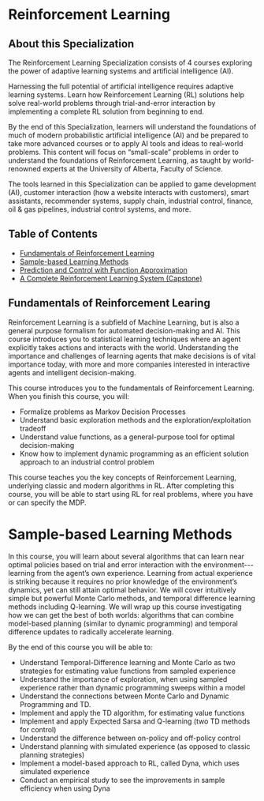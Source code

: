 # Reinforcement Learning

## About this Specialization
The Reinforcement Learning Specialization consists of 4 courses exploring the power of adaptive learning systems and artificial intelligence (AI).

Harnessing the full potential of artificial intelligence requires adaptive learning systems. Learn how Reinforcement Learning (RL) solutions help solve real-world problems through trial-and-error interaction by implementing a complete RL solution from beginning to end.

By the end of this Specialization, learners will understand the foundations of much of modern probabilistic artificial intelligence (AI) and be prepared to take more advanced courses or to apply AI tools and ideas to real-world problems. This content will focus on “small-scale” problems in order to understand the foundations of Reinforcement Learning, as taught by world-renowned experts at the University of Alberta, Faculty of Science.

The tools learned in this Specialization can be applied to game development (AI), customer interaction (how a website interacts with customers), smart assistants, recommender systems, supply chain, industrial control, finance, oil & gas pipelines, industrial control systems, and more.

## Table of Contents
* [Fundamentals of Reinforcement Learning](#course1)
* [Sample-based Learning Methods](#course2)
* [Prediction and Control with Function Approximation](#course3)
* [A Complete Reinforcement Learning System (Capstone)](#course4)
## Fundamentals of Reinforcement Learing
Reinforcement Learning is a subfield of Machine Learning, but is also a general purpose formalism for automated decision-making and AI. This course introduces you to statistical learning techniques where an agent explicitly takes actions and interacts with the world. Understanding the importance and challenges of learning agents that make decisions is of vital importance today, with more and more companies interested in interactive agents and intelligent decision-making. 

This course introduces you to the fundamentals of Reinforcement Learning. When you finish this course, you will:
- Formalize problems as Markov Decision Processes 
- Understand basic exploration methods and the exploration/exploitation tradeoff
- Understand value functions, as a general-purpose tool for optimal decision-making
- Know how to implement dynamic programming as an efficient solution approach to an industrial control problem

This course teaches you the key concepts of Reinforcement Learning, underlying classic and modern algorithms in RL. After completing this course, you will be able to start using RL for real problems, where you have or can specify the MDP. 
# Sample-based Learning Methods
In this course, you will learn about several algorithms that can learn near optimal policies based on trial and error interaction with the environment---learning from the agent’s own experience. Learning from actual experience is striking because it requires no prior knowledge of the environment’s dynamics, yet can still attain optimal behavior. We will cover intuitively simple but powerful Monte Carlo methods, and temporal difference learning methods including Q-learning. We will wrap up this course investigating how we can get the best of both worlds: algorithms that can combine model-based planning (similar to dynamic programming) and temporal difference updates to radically accelerate learning.

By the end of this course you will be able to:
 
- Understand Temporal-Difference learning and Monte Carlo as two strategies for estimating value functions from sampled experience
- Understand the importance of exploration, when using sampled experience rather than dynamic programming sweeps within a model
- Understand the connections between Monte Carlo and Dynamic Programming and TD. 
- Implement and apply the TD algorithm, for estimating value functions
- Implement and apply Expected Sarsa and Q-learning (two TD methods for control) 
- Understand the difference between on-policy and off-policy control
- Understand planning with simulated experience (as opposed to classic planning strategies)
- Implement a model-based approach to RL, called Dyna, which uses simulated experience 
- Conduct an empirical study to see the improvements in sample efficiency when using Dyna
